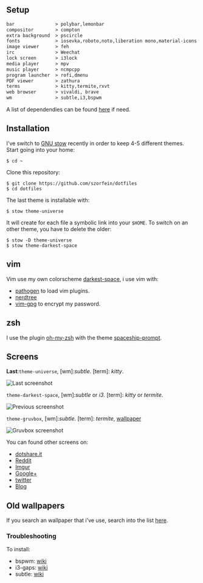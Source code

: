 ## Setup

```txt                              
bar               > polybar,lemonbar
compositor        > compton
extra background  > pscircle
fonts             > iosevka,roboto,noto,liberation mono,material-icons
image viewer      > feh
irc               > Weechat
lock screen       > i3lock
media player      > mpv
music player      > ncmpcpp
program launcher  > rofi,dmenu
PDF viewer        > zathura
terms             > kitty,termite,rxvt
web browser       > vivaldi, brave
wm                > subtle,i3,bspwm
```
A list of dependendies can be found [here](https://raw.githubusercontent.com/szorfein/dotfiles/master/dependencies-list.txt) if need.

## Installation

I've switch to [GNU stow](http://www.gnu.org/software/stow/) recently in order to keep 4-5 different themes.  
Start going into your home:

    $ cd ~

Clone this repository:

    $ git clone https://github.com/szorfein/dotfiles
    $ cd dotfiles

The last theme is installable with:

    $ stow theme-universe

It will create for each file a symbolic link into your `$HOME`. 
To switch on an other theme, you have to delete the older:

    $ stow -D theme-universe
    $ stow theme-darkest-space

## vim

Vim use my own colorscheme [darkest-space](https://github.com/szorfein/darkest-space), i use vim with:
+ [pathogen](https://github.com/tpope/vim-pathogen) to load vim plugins.
+ [nerdtree](https://github.com/scrooloose/nerdtree)
+ [vim-gpg](https://github.com/jamessan/vim-gnupg) to encrypt my password.

## zsh

I use the plugin [oh-my-zsh](https://github.com/robbyrussell/oh-my-zsh) with the theme [spaceship-prompt](https://github.com/denysdovhan/spaceship-prompt).

## Screens

**Last**:`theme-universe`, [wm]:*subtle*. [term]: *kitty*.

![Last screenshot](https://raw.githubusercontent.com/szorfein/dotfiles/master/screenshots/universe.jpg "universe")

`theme-darkest-space`, [wm]:*subtle* or *i3*. [term]: *kitty* or *termite*.

![Previous screenshot](https://raw.githubusercontent.com/szorfein/dotfiles/master/screenshots/darkest-space.jpg "darkest-space")

`theme-gruvbox`, [wm]:*subtle*. [term]: *termite*, [wallpaper](link)

![Gruvbox screenshot](https://raw.githubusercontent.com/szorfein/dotfiles/master/screenshots/gruvbox.jpg "gruvbox")

You can found other screens on:
+ [dotshare.it](http://dotshare.it/~szorfein/dots/)
+ [Reddit](https://www.reddit.com/user/szorfein/posts/)
+ [Imgur](https://imgur.com/user/Szorfein/submitted)
+ [Google+](https://plus.google.com/103351806729237673609)
+ [twitter](https://twitter.com/szorfein)
+ [Blog](https://szorfein.github.io/)

## Old wallpapers

If you search an wallpaper that i've use, search into the list [here](https://raw.githubusercontent.com/szorfein/dotfiles/master/wallpapers-list.txt).

### Troubleshooting

To install:  
+ bspwm: [wiki](https://github.com/szorfein/dotfiles/wiki/Install-BSPWM)  
+ i3-gaps: [wiki](https://github.com/szorfein/dotfiles/wiki/i3-gaps)
+ subtle: [wiki](https://github.com/szorfein/dotfiles/wiki/subtle)
